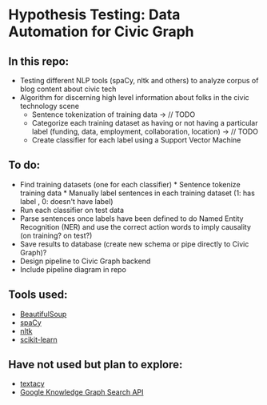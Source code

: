 # Hypothesis Testing: Data Automation for Civic Graph

## In this repo:
* Testing different NLP tools (spaCy, nltk and others) to analyze corpus of blog content about civic tech
* Algorithm for discerning high level information about folks in the civic technology scene
    * Sentence tokenization of training data -> // TODO
    * Categorize each training dataset as having or not having a particular label (funding, data, employment, collaboration, location) -> // TODO
    * Create classifier for each label using a Support Vector Machine 


## To do:
* Find training datasets (one for each classifier)
      * Sentence tokenize training data
      * Manually label sentences in each training dataset (1: has label , 0: doesn't have label)
* Run each classifier on test data
* Parse sentences once labels have been defined to do Named Entity Recognition (NER) and use the correct action words to imply causality (on training? on test?)
* Save results to database (create new schema or pipe directly to Civic Graph)?
* Design pipeline to Civic Graph backend
* Include pipeline diagram in repo


## Tools used:
* [BeautifulSoup](https://www.crummy.com/software/BeautifulSoup/bs4/doc/)
* [spaCy](https://spacy.io/docs)
* [nltk](http://www.nltk.org/book/)
* [scikit-learn](http://scikit-learn.org/stable/tutorial/text_analytics/working_with_text_data.html)

## Have not used but plan to explore:
* [textacy](https://pypi.python.org/pypi/textacy)
* [Google Knowledge Graph Search API](https://developers.google.com/knowledge-graph/)
